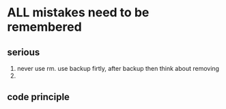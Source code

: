 # ALL mistakes need to be remembered

## serious
1. never use rm. use backup firtly, after backup then think about removing
2. 

## code principle

